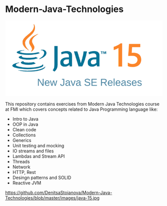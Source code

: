 # Modern-Java-Technologies

<img src="https://github.com/DenitsaStoianova/Modern-Java-Technologies/blob/master/images/java-15-releases.png">


This repository contains exercises from Modern Java Technologies course at FMI which covers concepts related to Java Programming language like:

- Intro to Java
- OOP in Java
- Clean code
- Collections
- Generics
- Unit testing and mocking
- IO streams and files
- Lambdas and Stream API
- Threads
- Network
- HTTP, Rest
- Desingn patterns and SOLID
- Reactive JVM

https://github.com/DenitsaStoianova/Modern-Java-Technologies/blob/master/images/java-15.jpg

